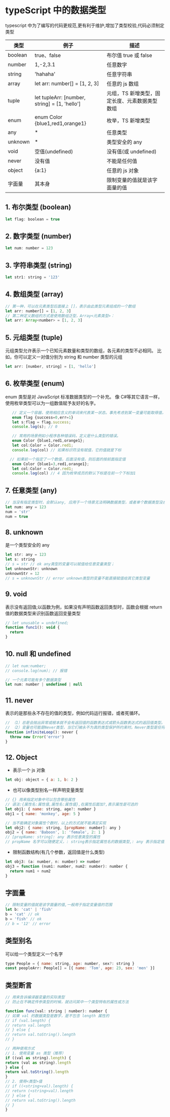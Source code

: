 # typeScript 中的数据类型

typescript 中为了编写的代码更规范,更有利于维护,增加了类型校验,代码必须制定类型

| 类型    | 例子                                          | 描述                                          |
| ------- | --------------------------------------------- | --------------------------------------------- |
| boolean | true、false                                   | 布尔值 true 或 false                          |
| number  | 1,-2,3.1                                      | 任意数字                                      |
| string  | 'hahaha'                                      | 任意字符串                                    |
| array   | let arr: number[] = [1, 2, 3]                 | 任意的 js 数组                                |
| tuple   | let tupleArr: [number, string] = [1, 'hello'] | 元组，TS 新增类型，固定长度、元素数据类型数组 |
| enum    | enum Color {blue1,red1,orange1}               | 枚举，TS 新增类型                             |
| any     | \*                                            | 任意类型                                      |
| unknown | \*                                            | 类型安全的 any                                |
| void    | 空值(undefined)                               | 没有值(或 undefined)                          |
| never   | 没有值                                        | 不能是任何值                                  |
| object  | {a:1}                                         | 任意的 js 对象                                |
| 字面量  | 其本身                                        | 限制变量的值就是该字面量的值                  |

## 1. 布尔类型 (boolean)

```js
let flag: boolean = true
```

## 2. 数字类型 (number)

```js
let num: number = 123
```

## 3. 字符串类型 (string)

```js
let str1: string = '123'
```

## 4. 数组类型 (array)

```js
// 第一种，可以在元素类型后面接上 []，表示由此类型元素组成的一个数组
let arr: number[] = [1, 2, 3]
// 第二种定义数组的方式是使用数组泛型，Array<元素类型>：
let arr: Array<number> = [1, 2, 3]
```

## 5. 元组类型 (tuple)

元组类型允许表示一个已知元素数量和类型的数组，各元素的类型不必相同。 比如，你可以定义一对值分别为 string 和 number 类型的元组

```js
let arr: [number, string] = [1, 'hello']
```

## 6. 枚举类型 (enum)

enum 类型是对 JavaScript 标准数据类型的一个补充。 像 C#等其它语言一样，使用枚举类型可以为一组数值赋予友好的名字。

```js
   // 定义一个容器，使用相应含义的单词来代表某一状态。事先考虑到某一变量可能取得值，尽量用自然语言含义中含义清楚地单词来表示它的每一个值，这种方法称为枚举方法，用这种方法定义的数据类型称为枚举类型。
   enum flag {success=0,err=1}
   let s:flag = flag.success;
   console.log(s); // 0

   // 常用的场景例如小程序各种错误码，定义是什么类型的错误。
   enum Color {blue1,red1,orange1};
   let col:Color = Color.red1;
   console.log(col) // 如果标识符没有赋值，它的值就是下标

  // 如果前一个指定了一个数值，后面没有值，则后面的按前面指定值
   enum Color {blue1=3,red1,orange1};
   let col:Color = Color.red1;
   console.log(col) // 4 因为枚举成员的默认下标是在前一个下标加1
```

## 7. 任意类型 (any)

```js
// 当没有指定类型时，会默认any, 应用于一个场景无法明确数据类型，或者单个数据类型没办法满足的情况
let num: any = 123
num = 'str'
num = true
```

## 8. unknown

是一个类型安全的 any

```js
let str: any = 123
let s: string
// s = str // ok any类型的变量可以赋值给任意变量类型；
let unknownStr: unknown
unknownStr = 12
// s = unknownStr // error unknown类型的变量不能直接赋值给其它类型变量
```

## 9. void

表示没有返回值;以函数为例，如果没有声明函数返回类型时，函数会根据 return 值的数据类型来识别函数返回变量类型

```js
// let unusable = undefined;
function func1(): void {
  return
}
```

## 10. null 和 undefined

```js
// let num:number;
// console.log(num); // 报错

// 一个元素可能有多个数据类型
let num: number | undefined | null
```

## 11. never

表示的是那些永不存在的值的类型，例如代码运行报错，或者死循环。

```js
// （1）总是会抛出异常或根本就不会有返回值的函数表达式或箭头函数表达式的返回值类型。
// （2）变量也可能是Never类型，当它们被永不为真的类型保护所约束时。Never类型是任何类型的子类型，可以赋值给任何类型；没有类型是Never的子类型或可以赋值给Never类型（除了Never本身）。 即使 Any类型也不可以赋值给Never类型。
function infiniteLoop(): never {
  throw new Error('error')
}
```

## 12. Object

- 表示一个 js 对象

```js
let obj: object = { a: 1, b: 2 }
```

- 也可以像类型别名一样声明变量类型

```js
// {} 用来指定对象中可以包含哪些属性
// 语法:{属性名:属性值,属性名:属性值},在属性后面加?,表示属性是可选的
let obj1: { name: string, age?: number }
obj1 = { name: 'monkey', age: 5 }

// 当不能确定对象属性个数时，以上的方式就不能满足实现
let obj2: { name: string, [propName: number]: any }
obj2 = { name: 'Baboon', 1: 'female', 2: 1 }
// [propName: string]: any 表示任意类型的属性
// propName 名字可以随便定义，: string表示指定属性名的数据类型,: any 表示指定值的数据类型是any
```

- 限制函数结构(有几个参数，返回值是什么类型)

```js
let obj3: (a: number, n: number) => number
obj3 = function (num1: number, num2: number): number {
  return num1 + num2
}
```

## 字面量

```js
// 限制变量的值就是该字面量的值,一般用于指定变量值的范围
let b: 'cat' | 'fish'
b = 'cat' // ok
b = 'fish' // ok
// b = '12' // error
```

## 类型别名

可以给一个类型定义一个名字

```js
type People = { name: string, age: number, sex?: string }
const peopleArr: People[] = [{ name: 'Tom', age: 23, sex: 'men' }]
```

## 类型断言

```js
// 用来告诉编译器变量的实际类型
// 防止在不确定传参类型的时候，就访问其中一个类型特有的属性或方法

function func(val: string | number): number {
// 如果 val 的数据类型是数字，是不包含 length 属性的
// if (val.length) {
// return val.length
// } else {
// return val.toString().length
// }

// 两种使用方式
// 1. 使用变量 as 类型（推荐）
if ((val as string).length) {
return (val as string).length
} else {
return val.toString().length
}
// 2. 使用<类型>值
// if ((<string>val).length) {
// return (<string>val).length
// } else {
// return val.toString().length
// }
}
```
